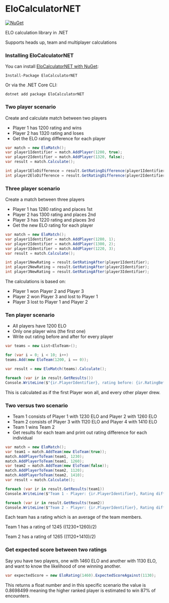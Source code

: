 EloCalculatorNET
=======

[![NuGet](https://img.shields.io/nuget/vpre/elocalculatornet.svg)](https://www.nuget.org/packages/elocalculatornet)

ELO calculation library in .NET

Supports heads up, team and multiplayer calculations

### Installing EloCalculatorNET

You can install [EloCalculatorNET with NuGet](https://www.nuget.org/packages/EloCalculatorNET):

	Install-Package EloCalculatorNET
    
Or via the .NET Core CLI:

	dotnet add package EloCalculatorNET

### Two player scenario
Create and calculate match between two players
* Player 1 has 1200 rating and wins
* Player 2 has 1320 rating and loses
* Get the ELO rating difference for each player

```csharp
var match = new EloMatch();
var player1Identifier = match.AddPlayer(1200, true);
var player2Identifier = match.AddPlayer(1320, false);
var result = match.Calculate();

int player1EloDifference = result.GetRatingDifference(player1Identifier);
int player2EloDifference = result.GetRatingDifference(player2Identifier);
```
### Three player scenario
Create a match between three players
* Player 1 has 1280 rating and places 1st
* Player 2 has 1300 rating and places 2nd
* Player 3 has 1220 rating and places 3rd
* Get the new ELO rating for each player

```csharp
var match = new EloMatch();
var player1Identifier = match.AddPlayer(1280, 1);
var player2Identifier = match.AddPlayer(1300, 2);
var player3Identifier = match.AddPlayer(1220, 3);
var result = match.Calculate();

int player1NewRating = result.GetRatingAfter(player1Identifier);
int player2NewRating = result.GetRatingAfter(player2Identifier);
int player3NewRating = result.GetRatingAfter(player3Identifier);
```
The calculations is based on:
- Player 1 won Player 2 and Player 3
- Player 2 won Player 3 and lost to Player 1
- Player 3 lost to Player 1 and Player 2

### Ten player scenario
* All players have 1200 ELO
* Only one player wins (the first one)
* Write out rating before and after for every player

```csharp
var teams = new List<EloTeam>();

for (var i = 0; i < 10; i++)
teams.Add(new EloTeam(1200, i == 0));

var result = new EloMatch(teams).Calculate();

foreach (var ir in result.GetResults())
Console.WriteLine($"{ir.PlayerIdentifier}, rating before: {ir.RatingBefore}, rating after: {ir.RatingAfter}");
```
This is calculated as if the first Player won all, and every other player drew.

### Two versus two scenario
* Team 1 consists of Player 1 with 1230 ELO and Player 2 with 1260 ELO
* Team 2 consists of Player 3 with 1120 ELO and Player 4 with 1410 ELO
* Team 1 wins Team 2
* Get results for each team and print out rating difference for each individual

```csharp
var match = new EloMatch();
var team1 = match.AddTeam(new EloTeam(true));
match.AddPlayerToTeam(team1, 1230);
match.AddPlayerToTeam(team1, 1260);
var team2 = match.AddTeam(new EloTeam(false));
match.AddPlayerToTeam(team2, 1120);
match.AddPlayerToTeam(team2, 1410);
var result = match.Calculate();

foreach (var ir in result.GetResults(team1))
Console.WriteLine($"Team 1 - Player: {ir.PlayerIdentifier}, Rating difference: {ir.RatingDifference}");

foreach (var ir in result.GetResults(team2))
Console.WriteLine($"Team 2 - Player: {ir.PlayerIdentifier}, Rating difference: {ir.RatingDifference}");
```

Each team has a rating which is an average of the team members. 

Team 1 has a rating of 1245 ((1230+1260)/2)

Team 2 has a rating of 1265 ((1120+1410)/2)

### Get expected score between two ratings

Say you have two players, one with 1460 ELO and another with 1130 ELO, and want to know the likelihood of one winning another.

```csharp
var expectedScore = new EloRating(1460).ExpectedScoreAgainst(1130);
```

This returns a float number and in this specific scenario the value is 0.8698499 meaning the higher ranked player is estimated to win 87% of encounters.